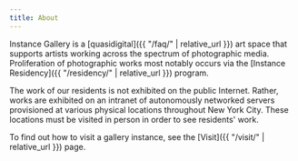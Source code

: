 ```yaml
---
title: About
---
```


Instance Gallery is a [quasidigital]({{ "/faq/" | relative_url }}) art space that supports artists working across the spectrum of photographic media. Proliferation of photographic works most notably occurs via the [Instance Residency]({{ "/residency/" | relative_url }}) program.

The work of our residents is not exhibited on the public Internet. Rather, works are exhibited on an intranet of autonomously networked servers provisioned at various physical locations throughout New York City. These locations must be visited in person in order to see residents' work.

To find out how to visit a gallery instance, see the [Visit]({{ "/visit/" | relative_url }}) page.
